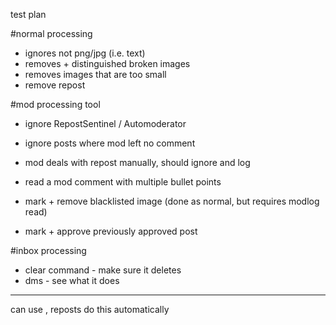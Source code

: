 test plan

#normal processing

* ignores not png/jpg (i.e. text)
* removes + distinguished broken images
* removes images that are too small
* remove repost



#mod processing tool

* ignore RepostSentinel / Automoderator

* ignore posts where mod left no comment
* mod deals with repost manually, should ignore and log
* read a mod comment with multiple bullet points
* mark + remove blacklisted image (done as normal, but requires modlog read)
* mark + approve previously approved post

#inbox processing

* clear command - make sure it deletes
* dms - see what it does






---

can use [](#magic_ignore), reposts do this automatically

